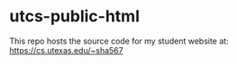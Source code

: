 # utcs-public-html

This repo hosts the source code for my student website at: https://cs.utexas.edu/~sha567
